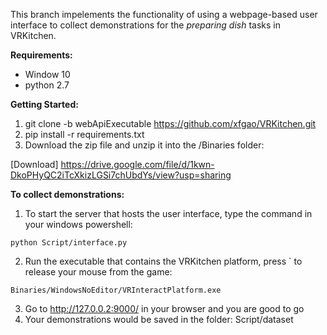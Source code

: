 This branch impelements the functionality of using a webpage-based user interface to collect demonstrations for the *preparing dish* tasks in VRKitchen.

**Requirements:**
- Window 10
- python 2.7

**Getting Started:**
1. git clone -b webApiExecutable https://github.com/xfgao/VRKitchen.git
2. pip install -r requirements.txt
3. Download the zip file and unzip it into the /Binaries folder:

[Download] https://drive.google.com/file/d/1kwn-DkoPHyQC2iTcXkizLGSi7chUbdYs/view?usp=sharing


**To collect demonstrations:**
1. To start the server that hosts the user interface, type the command in your windows powershell: 
```
python Script/interface.py
```
2. Run the executable that contains the VRKitchen platform, press \` to release your mouse from the game: 
```
Binaries/WindowsNoEditor/VRInteractPlatform.exe
```
3. Go to http://127.0.0.2:9000/ in your browser and you are good to go
4. Your demonstrations would be saved in the folder: Script/dataset
